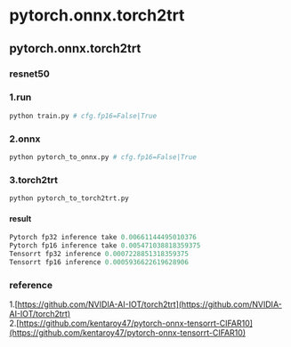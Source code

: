 # pytorch.onnx.torch2trt
## pytorch.onnx.torch2trt

### resnet50

### 1.run
```python
python train.py # cfg.fp16=False|True
```

### 2.onnx
```python
python pytorch_to_onnx.py # cfg.fp16=False|True
```

### 3.torch2trt
```python
python pytorch_to_torch2trt.py
```
#### result
```python
Pytorch fp32 inference take 0.00661144495010376
Pytorch fp16 inference take 0.005471038818359375
Tensorrt fp32 inference 0.0007228851318359375
Tensorrt fp16 inference 0.0005936622619628906
```

### reference
1.[https://github.com/NVIDIA-AI-IOT/torch2trt](https://github.com/NVIDIA-AI-IOT/torch2trt) <br/>
2.[https://github.com/kentaroy47/pytorch-onnx-tensorrt-CIFAR10](https://github.com/kentaroy47/pytorch-onnx-tensorrt-CIFAR10)


